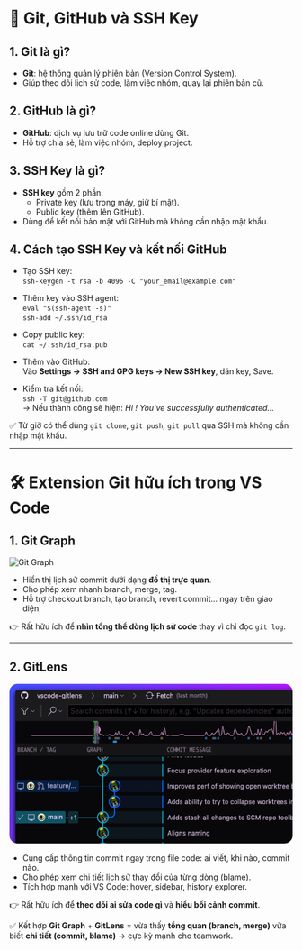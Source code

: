 # 🚀 Git, GitHub và SSH Key

## 1. Git là gì?
- **Git**: hệ thống quản lý phiên bản (Version Control System).
- Giúp theo dõi lịch sử code, làm việc nhóm, quay lại phiên bản cũ.

## 2. GitHub là gì?
- **GitHub**: dịch vụ lưu trữ code online dùng Git.
- Hỗ trợ chia sẻ, làm việc nhóm, deploy project.

## 3. SSH Key là gì?
- **SSH key** gồm 2 phần:  
  - Private key (lưu trong máy, giữ bí mật).  
  - Public key (thêm lên GitHub).  
- Dùng để kết nối bảo mật với GitHub mà không cần nhập mật khẩu.

## 4. Cách tạo SSH Key và kết nối GitHub

- Tạo SSH key:  
  `ssh-keygen -t rsa -b 4096 -C "your_email@example.com"`

- Thêm key vào SSH agent:  
  `eval "$(ssh-agent -s)"`  
  `ssh-add ~/.ssh/id_rsa`

- Copy public key:  
  `cat ~/.ssh/id_rsa.pub`

- Thêm vào GitHub:  
  Vào **Settings → SSH and GPG keys → New SSH key**, dán key, Save.

- Kiểm tra kết nối:  
  `ssh -T git@github.com`  
  → Nếu thành công sẽ hiện: *Hi <username>! You've successfully authenticated...*

✅ Từ giờ có thể dùng `git clone`, `git push`, `git pull` qua SSH mà không cần nhập mật khẩu.

---

# 🛠️ Extension Git hữu ích trong VS Code

## 1. Git Graph
![Git Graph](https://ardalis.com/img/image-git-graph.png)

- Hiển thị lịch sử commit dưới dạng **đồ thị trực quan**.  
- Cho phép xem nhanh branch, merge, tag.  
- Hỗ trợ checkout branch, tạo branch, revert commit... ngay trên giao diện.  

👉 Rất hữu ích để **nhìn tổng thể dòng lịch sử code** thay vì chỉ đọc `git log`.  

---

## 2. GitLens
![Git Graph](https://raw.githubusercontent.com/gitkraken/vscode-gitlens/main/images/docs/commit-graph.png)

- Cung cấp thông tin commit ngay trong file code: ai viết, khi nào, commit nào.  
- Cho phép xem chi tiết lịch sử thay đổi của từng dòng (blame).  
- Tích hợp mạnh với VS Code: hover, sidebar, history explorer.  

👉 Rất hữu ích để **theo dõi ai sửa code gì** và **hiểu bối cảnh commit**.  


✅ Kết hợp **Git Graph** + **GitLens** = vừa thấy **tổng quan (branch, merge)** vừa biết **chi tiết (commit, blame)** → cực kỳ mạnh cho teamwork.